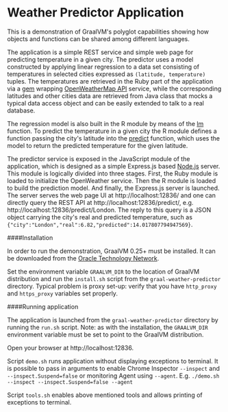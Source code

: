 # Weather Predictor Application

This is a demonstration of GraalVM's polyglot capabilities showing
how objects and functions can be shared among different languages.

The application is a simple REST service and simple web page for predicting temperature in
a given city. The predictor uses a model constructed by applying linear regression
to a data set consisting of temperatures in selected cities expressed as
`(latitude, temperature)` tuples. The temperatures are retrieved in the Ruby part of the application
via a [gem](https://rubygems.org/gems/openweather2/versions/0.1.8) wrapping [OpenWeatherMap API](http://openweathermap.org) service,
while the corresponding latitudes and other cities data are retrieved from Java
class that mocks a typical data access object and can be easily extended to talk
to a real database.

The regression model is also built in the R module by means of the [lm](https://stat.ethz.ch/R-manual/R-devel/library/stats/html/lm.html) function. To predict the temperature
in a given city the R module defines a function passing the city's latitude into the
[predict](https://stat.ethz.ch/R-manual/R-devel/library/stats/html/predict.lm.html)
function, which uses the model to return the predicted temperature for the given latitude.

The predictor service is exposed in the JavaScript module of the application, which is
designed as a simple Express.js based [Node.js](https://nodejs.org/en/) server. This module is logically divided into three stages. First,
the Ruby module is loaded to initialize the OpenWeather service. Then the R module is loaded
to build the prediction model. And finally, the Express.js server is launched.
The server serves the web page UI at http://localhost:12836/ and one can directly
query the REST API at http://localhost:12836/predict/<city>, e.g.
http://localhost:12836/predict/London. The reply to this query is a JSON object carrying
the city's real and predicted temperature, such as
`{"city":"London","real":6.82,"predicted":14.017807794947569}`.

####Installation

In order to run the demonstration, GraalVM 0.25+ must be installed. It can be
downloaded from the [Oracle Technology Network](http://www.oracle.com/technetwork/oracle-labs/program-languages/downloads/index.html).

Set the environment variable `GRAALVM_DIR` to the location of GraalVM distribution
and run the `install.sh` script from the `graal-weather-predictor` directory.
Typical problem is proxy set-up: verify that you have `http_proxy` and `https_proxy`
variables set properly.

####Running application

The application is launched from the `graal-weather-predictor` directory
by running the `run.sh` script. Note: as with the installation, the `GRAALVM_DIR`
environment variable must be set to point to the GraalVM distribution.

Open your browser at http://localhost:12836.

Script `demo.sh` runs application without displaying exceptions to terminal. It is possible to pass in arguments to enable Chrome Inspector `--inspect` and `--inspect.Suspend=false` or monitoring Agent using `--agent`. E.g. `./demo.sh --inspect --inspect.Suspend=false --agent`

Script `tools.sh` enables above mentioned tools and allows printing of exceptions to terminal.
